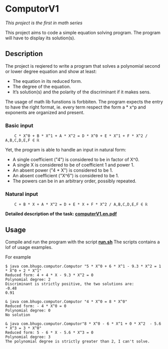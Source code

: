 # ComputorV1
*This project is the first in math series*

This project aims to code a simple equation solving program. The program will have to display its solution(s).

## Description

The project is reqiered to write a program that solves a polynomial second or lower degree equation and show at least:

- The equation in its reduced form.
- The degree of the equation.
- It’s solution(s) and the polarity of the discriminant if it makes sens.

The usage of math lib funstions is forbbiten.
The program expects the entry to have the right format, ie. every term respect the
form a * x^p and exponents are organized and present. 

### Basic input
```
	C * X^0 + B * X^1 + A * X^2 = D * X^0 + E * X^1 + F * X^2 / A,B,C,D,E,F ∈ ℝ
```

Yet, the program is able to handle an input in natural form:
 - A single coefficient ("4") is considered to be in factor of X^0.
 - A single X is considered to be of coefficient 1 and power 1.
 - An absent power ("4 * X") is considered to be 1.
 - An absent coefficient ("X^6") is considered to be 1.
 - The powers can be in an arbitrary order, possibly repeated.
 
### Natural input
```
	C + B * X + A * X^2 = D + E * X + F * X^2 / A,B,C,D,E,F ∈ ℝ
```

**Detailed description of the task: [computerV1.en.pdf](https://github.com/irinadeeva/computor/blob/master/docs/en.subject.pdf)**

## Usage
Compile and run the program with the script **[run.sh](https://github.com/irinadeeva/computor/blob/master/src/run.sh)** 
The scripts contains a lof of usage examples.

For example
```
$ java com.bhugo.computor.Computor "5 * X^0 + 6 * X^1 - 9.3 * X^2 = 1 * X^0 + 2 * X^1" 
Reduced form: 4 + 4 * X - 9.3 * X^2 = 0
Polynomial degree: 2
Discriminant is strictly positive, the two solutions are:
-0.48
0.91

& java com.bhugo.computor.Computor "4 * X^0 = 8 * X^0"
Reduced form: - 4 * X^0 = 0
Polynomial degree: 0
No solution

& java com.bhugo.computor.Computor"8 * X^0 - 6 * X^1 + 0 * X^2  - 5.6 * X^3 = 3 * X^0" 
Reduced form: 5 - 6 * X - 5.6 * X^3 = 0
Polynomial degree: 3
The polynomial degree is strictly greater than 2, I can't solve.
```

